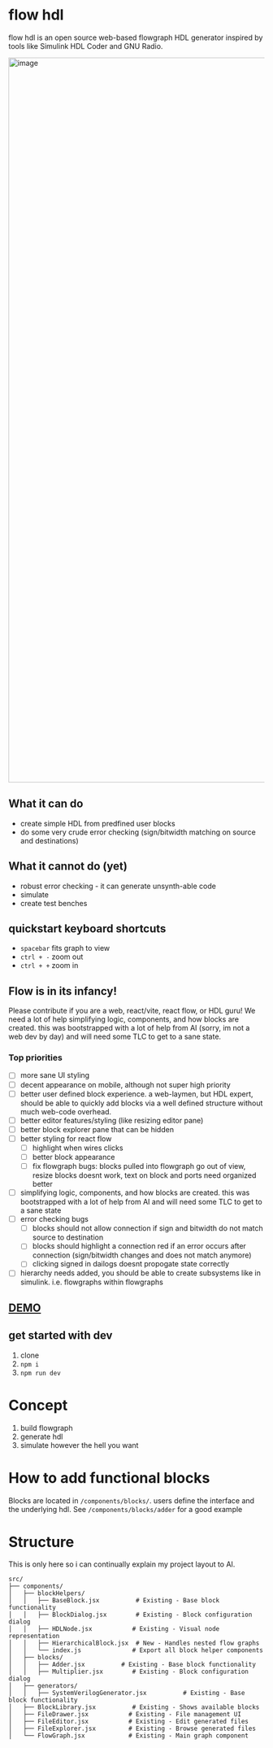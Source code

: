 # flow hdl

flow hdl is an open source web-based flowgraph HDL generator inspired by tools like Simulink HDL Coder and GNU Radio.

<img width="1426" alt="image" src="https://github.com/user-attachments/assets/132b4761-7b5d-4200-99e4-01feb3d161c8" />

## What it can do
- create simple HDL from predfined user blocks
- do some very crude error checking (sign/bitwidth matching on source and destinations)

## What it cannot do (yet)
- robust error checking - it can generate unsynth-able code
- simulate
- create test benches 

## quickstart keyboard shortcuts

- `spacebar` fits graph to view
- `ctrl + -` zoom out
- `ctrl + +` zoom in
  
## Flow is in its infancy!

Please contribute if you are a web, react/vite, react flow, or HDL guru! We need a lot of help simplifying logic, components, and how blocks are created. this was bootstrapped with a lot of help from AI (sorry, im not a web dev by day) and will need some TLC to get to a sane state. 

### Top priorities
- [ ] more sane UI styling
- [ ] decent appearance on mobile, although not super high priority
- [ ] better user defined block experience. a web-laymen, but HDL expert, should be able to quickly add blocks via a well defined structure without much web-code overhead. 
- [ ] better editor features/styling (like resizing editor pane)
- [ ] better block explorer pane that can be hidden
- [ ] better styling for react flow
     - [ ] highlight when wires clicks
     - [ ] better block appearance
     - [ ] fix flowgraph bugs: blocks pulled into flowgraph go out of view, resize blocks doesnt work, text on block and ports need organized better
- [ ] simplifying logic, components, and how blocks are created. this was bootstrapped with a lot of help from AI and will need some TLC to get to a sane state
- [ ] error checking bugs
     - [ ] blocks should not allow connection if sign and bitwidth do not match source to destination
     - [ ] blocks should highlight a connection red if an error occurs after connection (sign/bitwidth changes and does not match anymore)
     - [ ] clicking signed in dailogs doesnt propogate state correctly
- [ ] hierarchy needs added, you should be able to create subsystems like in simulink. i.e. flowgraphs within flowgraphs
## [DEMO](https://flow-hdl.netlify.app)

## get started with dev

1. clone
2. `npm i`
3. `npm run dev`

# Concept

1. build flowgraph
2. generate hdl
3. simulate however the hell you want

# How to add functional blocks

Blocks are located in `/components/blocks/`. users define the interface and the underlying hdl. See `/components/blocks/adder` for a good example

# Structure 
This is only here so i can continually explain my project layout to AI. 

```
src/
├── components/
│   ├── blockHelpers/
│   │   ├── BaseBlock.jsx          # Existing - Base block functionality
│   │   ├── BlockDialog.jsx        # Existing - Block configuration dialog
│   │   ├── HDLNode.jsx           # Existing - Visual node representation
│   │   ├── HierarchicalBlock.jsx  # New - Handles nested flow graphs
│   │   └── index.js              # Export all block helper components
│   ├── blocks/
│   │   ├── Adder.jsx          # Existing - Base block functionality
│   │   ├── Multiplier.jsx        # Existing - Block configuration dialog
│   ├── generators/
│   │   ├── SystemVerilogGenerator.jsx          # Existing - Base block functionality
│   ├── BlockLibrary.jsx          # Existing - Shows available blocks
│   ├── FileDrawer.jsx           # Existing - File management UI
│   ├── FileEditor.jsx           # Existing - Edit generated files
│   ├── FileExplorer.jsx         # Existing - Browse generated files
│   └── FlowGraph.jsx            # Existing - Main graph component
```
